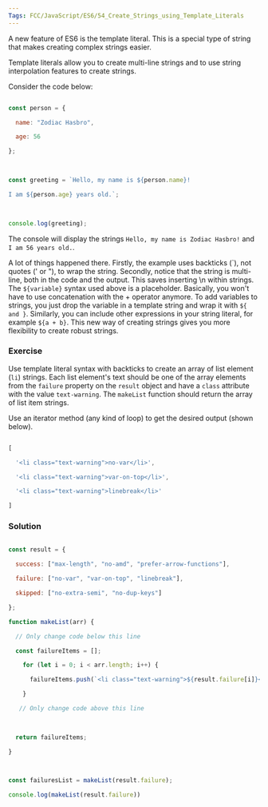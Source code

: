 ```yaml
---
Tags: FCC/JavaScript/ES6/54_Create_Strings_using_Template_Literals
---
```

A new feature of ES6 is the template literal. This is a special type of string that makes creating complex strings easier.

Template literals allow you to create multi-line strings and to use string interpolation features to create strings.

Consider the code below:

```js

const person = {

  name: "Zodiac Hasbro",

  age: 56

};

  

const greeting = `Hello, my name is ${person.name}!

I am ${person.age} years old.`;

  

console.log(greeting);

```

The console will display the strings `Hello, my name is Zodiac Hasbro!` and `I am 56 years old.`.

A lot of things happened there. Firstly, the example uses backticks (\`), not quotes (' or "), to wrap the string. Secondly, notice that the string is multi-line, both in the code and the output. This saves inserting \n within strings. The `${variable}` syntax used above is a placeholder. Basically, you won't have to use concatenation with the + operator anymore. To add variables to strings, you just drop the variable in a template string and wrap it with `${ and }`. Similarly, you can include other expressions in your string literal, for example `${a + b}`. This new way of creating strings gives you more flexibility to create robust strings.

### Exercise

Use template literal syntax with backticks to create an array of list element (`li`) strings. Each list element's text should be one of the array elements from the `failure` property on the `result` object and have a `class` attribute with the value `text-warning`. The `makeList` function should return the array of list item strings.

Use an iterator method (any kind of loop) to get the desired output (shown below).

```js

[

  '<li class="text-warning">no-var</li>',

  '<li class="text-warning">var-on-top</li>',

  '<li class="text-warning">linebreak</li>'

]

```

### Solution

```js

const result = {

  success: ["max-length", "no-amd", "prefer-arrow-functions"],

  failure: ["no-var", "var-on-top", "linebreak"],

  skipped: ["no-extra-semi", "no-dup-keys"]

};

function makeList(arr) {

  // Only change code below this line

  const failureItems = [];

    for (let i = 0; i < arr.length; i++) {

      failureItems.push(`<li class="text-warning">${result.failure[i]}</li>`)

    }

   // Only change code above this line

  

  return failureItems;

}

  

const failuresList = makeList(result.failure);

console.log(makeList(result.failure))

```
